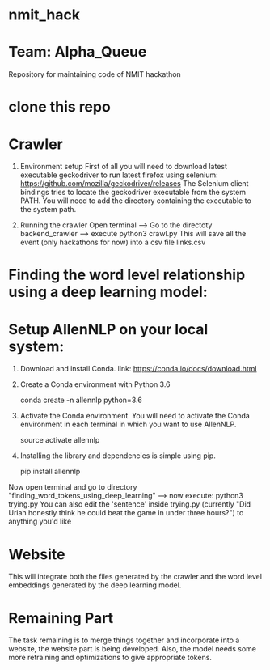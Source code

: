 # nmit_hack
# Team: Alpha_Queue
Repository for maintaining code of NMIT hackathon
# clone this repo
# Crawler
1. Environment setup
First of all you will need to download latest executable geckodriver to run latest firefox using selenium: https://github.com/mozilla/geckodriver/releases
The Selenium client bindings tries to locate the geckodriver executable from the system PATH. You will need to add the directory containing the executable to the system path.

2. Running the crawler
Open terminal --> Go to the directoty backend_crawler --> execute python3 crawl.py
This will save all the event (only hackathons for now) into a csv file links.csv

# Finding the word level relationship using a deep learning model:

  # Setup AllenNLP on your local system:


   1. Download and install Conda. link: https://conda.io/docs/download.html

   2. Create a Conda environment with Python 3.6

        conda create -n allennlp python=3.6

   3. Activate the Conda environment. You will need to activate the Conda environment in each terminal in which you want to use AllenNLP.

        source activate allennlp
        
   4. Installing the library and dependencies is simple using pip.

        pip install allennlp
   
 Now open terminal and go to directory "finding_word_tokens_using_deep_learning" --> now execute: python3 trying.py
 You can also edit the 'sentence' inside trying.py (currently "Did Uriah honestly think he could beat the game in under three hours?") to anything you'd like
 
# Website
This will integrate both the files generated by the crawler and the word level embeddings generated by the deep learning model.

# Remaining Part
The task remaining is to merge things together and incorporate into a website, the website part is being developed.
Also, the model needs some more retraining and optimizations to give appropriate tokens.
